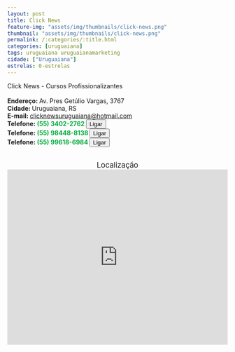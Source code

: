 ```yaml
---
layout: post
title: Click News
feature-img: "assets/img/thumbnails/click-news.png"
thumbnail: "assets/img/thumbnails/click-news.png"
permalink: /:categories/:title.html
categories: [uruguaiana]
tags: uruguaiana uruguaianamarketing
cidade: ["Uruguaiana"]
estrelas: 0-estrelas
---
```

Click News - Cursos Profissionalizantes<!-- more -->
<br/>
<br/>
<b>Endereço: </b>Av. Pres Getúlio Vargas, 3767<br />
<b>Cidade: </b>Uruguaiana, RS<br />
<b>E-mail: </b>clicknewsuruguaiana@hotmail.com<br />
<b>Telefone: <span style="color: #00ab3a;">(55) 3402-2762</span> <a href="tel:5534022762"><button class="ligar">Ligar</button></a></b><br />
<b>Telefone: <span style="color: #00ab3a;">(55) 98448-8138</span> <a href="tel:55984488138"><button class="ligar">Ligar</button></a></b><br />
<b>Telefone: <span style="color: #00ab3a;">(55) 99618-6984</span> <a href="tel:55996186984"><button class="ligar">Ligar</button></a></b><br />

<br />
<div style="font-size: larger; text-align: center;">
Localização</div>
<iframe src="https://www.google.com/maps/embed?pb=!1m18!1m12!1m3!1d3463.672109485279!2d-57.077645685302315!3d-29.758201324981215!2m3!1f0!2f0!3f0!3m2!1i1024!2i768!4f13.1!3m3!1m2!1s0x0%3A0x0!2zMjnCsDQ1JzI5LjUiUyA1N8KwMDQnMzEuNyJX!5e0!3m2!1spt-BR!2sbr!4v1521471505293" width="100%" height="400" frameborder="0" style="border:0" allowfullscreen></iframe>
